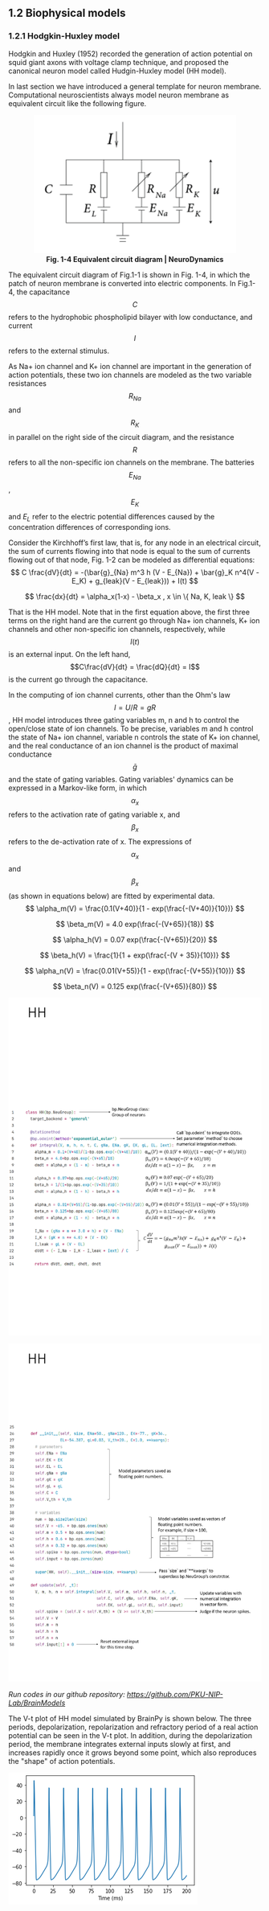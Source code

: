 ## 1.2 Biophysical models

### 1.2.1 Hodgkin-Huxley model

Hodgkin and Huxley (1952) recorded the generation of action potential on squid giant axons with voltage clamp technique, and proposed the canonical neuron model called Hudgin-Huxley model (HH model). 

In last section we have introduced a general template for neuron membrane. Computational neuroscientists always model neuron membrane as equivalent circuit like the following figure.

<center><img src="../../figs/neurons/1-2.png">	</center>

<center><b>Fig. 1-4 Equivalent circuit diagram | NeuroDynamics </b></center>

The equivalent circuit diagram of Fig.1-1 is shown in Fig. 1-4, in which the patch of neuron membrane is converted into electric components. In Fig.1-4, the capacitance $$C$$ refers to the hydrophobic phospholipid bilayer with low conductance, and current $$I$$ refers to the external stimulus.

As Na+ ion channel and K+ ion channel are important in the generation of action potentials, these two ion channels are modeled as the two variable resistances $$R_{Na}$$ and $$R_K$$ in parallel on the right side of the circuit diagram, and the resistance $$R$$ refers to all the non-specific ion channels on the membrane. The batteries $$E_{Na}$$, $$E_K$$ and $E_L$ refer to the electric potential differences caused by the concentration differences of corresponding ions.

Consider the Kirchhoff’s first law, that is,  for any node in an electrical circuit, the sum of currents flowing into that node is equal to the sum of currents flowing out of that node, Fig. 1-2 can be modeled as differential equations:
$$
C \frac{dV}{dt} = -(\bar{g}_{Na} m^3 h (V - E_{Na}) + \bar{g}_K n^4(V - E_K) + g_{leak}(V - E_{leak})) + I(t)
$$

$$
\frac{dx}{dt} = \alpha_x(1-x) - \beta_x , x \in \{ Na, K, leak \}
$$

That is the HH model. Note that in the first equation above, the first three terms on the right hand are the current go through Na+ ion channels, K+ ion channels and other non-specific ion channels, respectively, while $$I(t)$$ is an external input. On the left hand, $$C\frac{dV}{dt} = \frac{dQ}{dt} = I$$ is the current go through the capacitance. 

In the computing of ion channel currents, other than the Ohm's law $$I = U/R = gR$$, HH model introduces three gating variables m, n and h to control the open/close state of ion channels. To be precise, variables m and h control the state of Na+ ion channel, variable n controls the state of K+ ion channel, and the real conductance of an ion channel is the product of maximal conductance $$\bar{g}$$ and the state of gating variables. Gating variables' dynamics can be expressed in a Markov-like form, in which $$\alpha_x$$ refers to the activation rate of gating variable x, and $$\beta_x$$ refers to the de-activation rate of x. The expressions of $$\alpha_x$$ and $$\beta_x$$ (as shown in equations below) are fitted by experimental data.
$$
\alpha_m(V) = \frac{0.1(V+40)}{1 - exp(\frac{-(V+40)}{10})}
$$

$$
\beta_m(V) = 4.0 exp(\frac{-(V+65)}{18})
$$

$$
\alpha_h(V) = 0.07 exp(\frac{-(V+65)}{20})
$$

$$
\beta_h(V) = \frac{1}{1 + exp(\frac{-(V + 35)}{10})}
$$

$$
\alpha_n(V) = \frac{0.01(V+55)}{1 - exp(\frac{-(V+55)}{10})}
$$

$$
\beta_n(V) = 0.125 exp(\frac{-(V+65)}{80})
$$

![png](../../ppt/figs/neus/HH1.PNG)

![png](../../ppt/figs/neus/HH2.PNG)

*Run codes in our github repository: https://github.com/PKU-NIP-Lab/BrainModels*

The V-t plot of HH model simulated by BrainPy is shown below. The three periods, depolarization, repolarization and refractory period of a real action potential can be seen in the V-t plot. In addition, during the depolarization period, the membrane integrates external inputs slowly at first, and increases rapidly once it grows beyond some point, which also reproduces the "shape" of action potentials.

![png](../../figs/neurons/out/output_27_0.png)